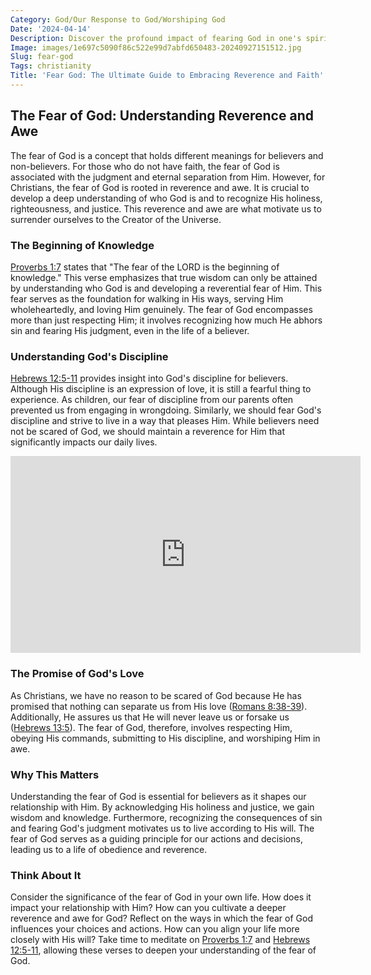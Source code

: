 ```yaml
---
Category: God/Our Response to God/Worshiping God
Date: '2024-04-14'
Description: Discover the profound impact of fearing God in one's spiritual journey. Explore the significance and implications of this reverential approach.
Image: images/1e697c5090f86c522e99d7abfd650483-20240927151512.jpg
Slug: fear-god
Tags: christianity
Title: 'Fear God: The Ultimate Guide to Embracing Reverence and Faith'
---
```


## The Fear of God: Understanding Reverence and Awe

The fear of God is a concept that holds different meanings for believers and non-believers. For those who do not have faith, the fear of God is associated with the judgment and eternal separation from Him. However, for Christians, the fear of God is rooted in reverence and awe. It is crucial to develop a deep understanding of who God is and to recognize His holiness, righteousness, and justice. This reverence and awe are what motivate us to surrender ourselves to the Creator of the Universe.

### The Beginning of Knowledge

[Proverbs 1:7](https://www.bibleref.com/Proverbs/1/Proverbs-1-7.html) states that "The fear of the LORD is the beginning of knowledge." This verse emphasizes that true wisdom can only be attained by understanding who God is and developing a reverential fear of Him. This fear serves as the foundation for walking in His ways, serving Him wholeheartedly, and loving Him genuinely. The fear of God encompasses more than just respecting Him; it involves recognizing how much He abhors sin and fearing His judgment, even in the life of a believer.

### Understanding God's Discipline

[Hebrews 12:5-11](https://www.bibleref.com/Hebrews/12/Hebrews-12-5.html) provides insight into God's discipline for believers. Although His discipline is an expression of love, it is still a fearful thing to experience. As children, our fear of discipline from our parents often prevented us from engaging in wrongdoing. Similarly, we should fear God's discipline and strive to live in a way that pleases Him. While believers need not be scared of God, we should maintain a reverence for Him that significantly impacts our daily lives.


<iframe width="560" height="315" src="https://www.youtube.com/embed/FSccRcek3tI" frameborder="0" allow="autoplay; encrypted-media" allowfullscreen></iframe>


### The Promise of God's Love

As Christians, we have no reason to be scared of God because He has promised that nothing can separate us from His love ([Romans 8:38-39](https://www.bibleref.com/Romans/8/Romans-8-38.html)). Additionally, He assures us that He will never leave us or forsake us ([Hebrews 13:5](https://www.bibleref.com/Hebrews/13/Hebrews-13-5.html)). The fear of God, therefore, involves respecting Him, obeying His commands, submitting to His discipline, and worshiping Him in awe.

### Why This Matters

Understanding the fear of God is essential for believers as it shapes our relationship with Him. By acknowledging His holiness and justice, we gain wisdom and knowledge. Furthermore, recognizing the consequences of sin and fearing God's judgment motivates us to live according to His will. The fear of God serves as a guiding principle for our actions and decisions, leading us to a life of obedience and reverence.

### Think About It

Consider the significance of the fear of God in your own life. How does it impact your relationship with Him? How can you cultivate a deeper reverence and awe for God? Reflect on the ways in which the fear of God influences your choices and actions. How can you align your life more closely with His will? Take time to meditate on [Proverbs 1:7](https://www.bibleref.com/Proverbs/1/Proverbs-1-7.html) and [Hebrews 12:5-11](https://www.bibleref.com/Hebrews/12/Hebrews-12-5.html), allowing these verses to deepen your understanding of the fear of God.